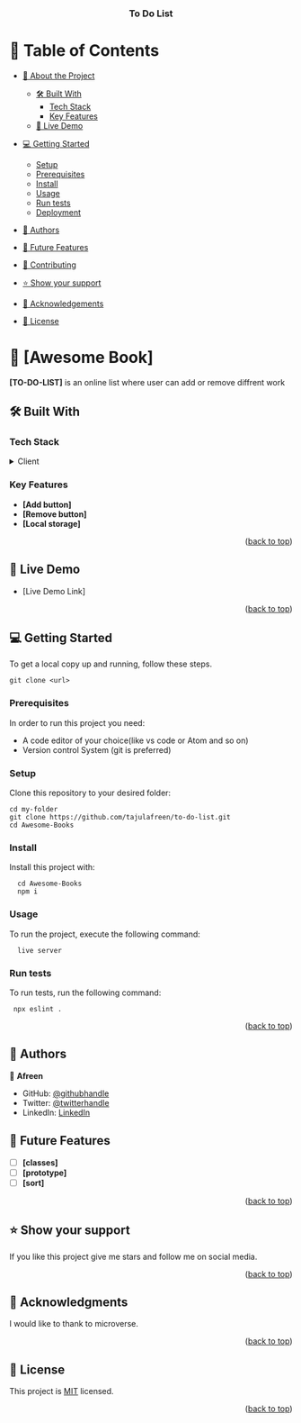 <a name="readme-top"></a>

<div align="center">
  
  <h3><b>To Do List</b></h3>

</div>

<!-- TABLE OF CONTENTS -->

# 📗 Table of Contents

- [📖 About the Project](#about-project)
  - [🛠 Built With](#built-with)
    - [Tech Stack](#tech-stack)
    - [Key Features](#key-features)
  - [🚀 Live Demo](#live-demo)
- [💻 Getting Started](#getting-started)
  - [Setup](#setup)
  - [Prerequisites](#prerequisites)
  - [Install](#install)
  - [Usage](#usage)
  - [Run tests](#run-tests)
  - [Deployment](#deployment)
- [👥 Authors](#authors)
- [🔭 Future Features](#future-features)
- [🤝 Contributing](#contributing)
- [⭐️ Show your support](#support)
- [🙏 Acknowledgements](#acknowledgements)

- [📝 License](#license)

<!-- PROJECT DESCRIPTION -->

# 📖 [Awesome Book] <a name="about-project"></a>

**[TO-DO-LIST]** is an online list where user can add or remove diffrent work

## 🛠 Built With <a name="built-with"></a>

### Tech Stack <a name="tech-stack"></a>

<details>
  <summary>Client</summary>
  <ul>
    <li><a href="https://html5.org/">HTML</a></li>
    <li><a href="https://css.org/">CSS</a></li>
    <li><a href="https://js.org/">JS</a></li>
  </ul>
</details>

<!-- Features -->

### Key Features <a name="key-features"></a>

- **[Add button]**
- **[Remove button]**
- **[Local storage]**

<p align="right">(<a href="#readme-top">back to top</a>)</p>

<!-- LIVE DEMO -->

## 🚀 Live Demo <a name="live-demo"></a>

- [Live Demo Link]

<p align="right">(<a href="#readme-top">back to top</a>)</p>

<!-- GETTING STARTED -->

## 💻 Getting Started <a name="getting-started"></a>

To get a local copy up and running, follow these steps.

```
git clone <url>
```

### Prerequisites

In order to run this project you need:

- A code editor of your choice(like vs code or Atom and so on)
- Version control System (git is preferred)

### Setup

Clone this repository to your desired folder:

```
cd my-folder
git clone https://github.com/tajulafreen/to-do-list.git
cd Awesome-Books
```

### Install

Install this project with:

```
  cd Awesome-Books
  npm i
```

### Usage

To run the project, execute the following command:

```
  live server
```

### Run tests

To run tests, run the following command:

```
 npx eslint .
```

<p align="right">(<a href="#readme-top">back to top</a>)</p>

<!-- AUTHORS -->

## 👥 Authors <a name="authors"></a>

👤 **Afreen**

- GitHub: [@githubhandle](https://github.com/tajulafreen)
- Twitter: [@twitterhandle](https://twitter.com/tajulafreen)
- LinkedIn: [LinkedIn](https://linkedin.com/in/linkedinhandle)


<!-- FUTURE FEATURES -->

## 🔭 Future Features <a name="future-features"></a>

- [ ] **[classes]**
- [ ] **[prototype]**
- [ ] **[sort]**

<p align="right">(<a href="#readme-top">back to top</a>)</p>

<!-- CONTRIBUTING -->

## ⭐️ Show your support <a name="support"></a>

If you like this project give me stars and follow me on social media.

<p align="right">(<a href="#readme-top">back to top</a>)</p>

<!-- ACKNOWLEDGEMENTS -->

## 🙏 Acknowledgments <a name="acknowledgements"></a>

I would like to thank to microverse.

<p align="right">(<a href="#readme-top">back to top</a>)</p>

<!-- LICENSE -->

## 📝 License <a name="license"></a>

This project is [MIT](./LICENSE) licensed.

<p align="right">(<a href="#readme-top">back to top</a>)</p>
